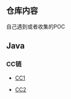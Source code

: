 ## 仓库内容

自己遇到或者收集的POC

## Java

### CC链

- [CC1](https://github.com/Roboterh/POC_Payload/blob/main/Java/CC链/CC1_POC.java)

- [CC2](https://github.com/Roboterh/POC_Payload/blob/main/Java/CC链/CC1_POC.java)
